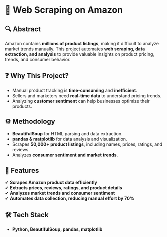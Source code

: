  
# 🛒 Web Scraping on Amazon  

## **🔍 Abstract**  
Amazon contains **millions of product listings**, making it difficult to analyze market trends manually. This project automates **web scraping, data extraction, and analysis** to provide valuable insights on product pricing, trends, and consumer behavior.  

## **❓ Why This Project?**  
- Manual product tracking is **time-consuming** and **inefficient**.  
- Sellers and marketers need **real-time data** to understand pricing trends.  
- Analyzing **customer sentiment** can help businesses optimize their products.  

## **⚙️ Methodology**  
- **BeautifulSoup** for HTML parsing and data extraction.  
- **pandas & matplotlib** for data analysis and visualization.  
- Scrapes **50,000+ product listings**, including names, prices, ratings, and reviews.  
- Analyzes **consumer sentiment and market trends**.  

## **🚀 Features**  
✔ **Scrapes Amazon product data efficiently**  
✔ **Extracts prices, reviews, ratings, and product details**  
✔ **Analyzes market trends and consumer sentiment**  
✔ **Automates data collection, reducing manual effort by 70%**  

## **🛠 Tech Stack**  
- **Python, BeautifulSoup, pandas, matplotlib**  


